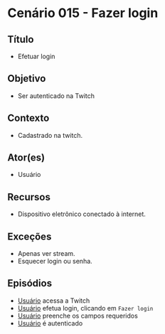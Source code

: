 # Cenário 015 - Fazer login

## Título 
* Efetuar login	

## Objetivo
* Ser autenticado na Twitch

## Contexto
* Cadastrado na twitch.

## Ator(es)
* Usuário

## Recursos
* Dispositivo eletrônico conectado à internet.
	
## Exceções
* Apenas ver stream.
* Esquecer login ou senha.

## Episódios
* [Usuário](User) acessa a Twitch
* [Usuário](User) efetua login, clicando em ```Fazer login```
* [Usuário](User) preenche os campos requeridos
* [Usuário](User) é autenticado
